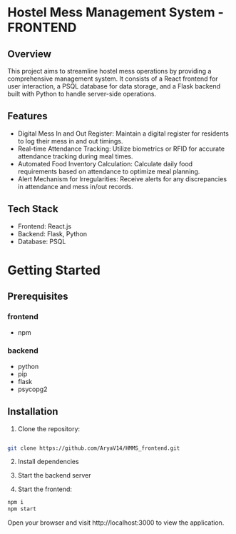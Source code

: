 
# Hostel Mess Management System - FRONTEND

## Overview

This project aims to streamline hostel mess operations by providing a comprehensive management system. It consists of a React frontend for user interaction, a PSQL database for data storage, and a Flask backend built with Python to handle server-side operations.

## Features

- Digital Mess In and Out Register: Maintain a digital register for residents to log their mess in and out timings.
- Real-time Attendance Tracking: Utilize biometrics or RFID for accurate attendance tracking during meal times.
- Automated Food Inventory Calculation: Calculate daily food requirements based on attendance to optimize meal planning.
- Alert Mechanism for Irregularities: Receive alerts for any discrepancies in attendance and mess in/out records.

## Tech Stack

- Frontend: React.js
- Backend: Flask, Python
- Database: PSQL

#  Getting Started
## Prerequisites 

### frontend
- npm

### backend

- python
- pip
- flask
- psycopg2

## Installation
1. Clone the repository:

```bash

git clone https://github.com/AryaV14/HMMS_frontend.git
```

2. Install dependencies

3. Start the backend server
  
5. Start the frontend:

```bash
npm i
npm start
```
Open your browser and visit http://localhost:3000 to view the application.


